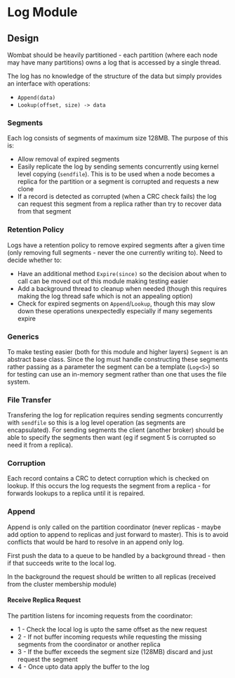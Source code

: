 # Log Module

## Design
Wombat should be heavily partitioned - each partition (where each node
may have many partitions) owns a log that is accessed by a single thread.

The log has no knowledge of the structure of the data but simply provides an
interface with operations:
* `Append(data)`
* `Lookup(offset, size) -> data`

### Segments
Each log consists of segments of maximum size 128MB. The purpose of this is:
* Allow removal of expired segments
* Easily replicate the log by sending sements concurrently using kernel level
copying (`sendfile`). This is to be used when a node becomes a replica for the
partition or a segment is corrupted and requests a new clone
* If a record is detected as corrupted (when a CRC check fails) the log can
request this segment from a replica rather than try to recover data from that
segment

### Retention Policy
Logs have a retention policy to remove expired segments after a given time
(only removing full segments - never the one currently writing to). Need to
decide whether to:
* Have an additional method `Expire(since)` so the decision about when to call
can be moved out of this module making testing easier
* Add a background thread to cleanup when needed (though this requires making
the log thread safe which is not an appealing option)
* Check for expired segments on `Append`/`Lookup`, though this may slow down
these operations unexpectedly especially if many segements expire

### Generics
To make testing easier (both for this module and higher layers) `Segment` is
an abstract base class. Since the log must handle constructing these segments
rather passing as a parameter the segment can be a template (`Log<S>`) so for
testing can use an in-memory segment rather than one that uses the file system.

### File Transfer
Transfering the log for replication requires sending segments concurrently with
`sendfile` so this is a log level operation (as segments are encapsulated). For
sending segments the client (another broker) should be able to specify the
segments then want (eg if segment 5 is corrupted so need it from a replica).

### Corruption
Each record contains a CRC to detect corruption which is checked on lookup. If
this occurs the log requests the segment from a replica - for forwards lookups
to a replica until it is repaired.

### Append
Append is only called on the partition coordinator (never replicas - maybe add
option to append to replicas and just forward to master). This is to avoid
conflicts that would be hard to resolve in an append only log.

First push the data to a queue to be handled by a background thread - then if
that succeeds write to the local log.

In the background the request should be written to all replicas (received from
the cluster membership module)

#### Receive Replica Request
The partition listens for incoming requests from the coordinator:
* 1 - Check the local log is upto the same offset as the new request
* 2 - If not buffer incoming requests while requesting the missing segments from
the coordinator or another replica
* 3 - If the buffer exceeds the segment size (128MB) discard and just request
the segment
* 4 - Once upto data apply the buffer to the log
